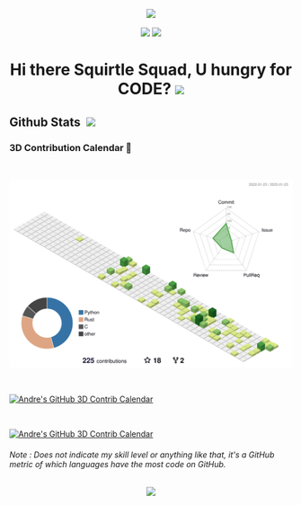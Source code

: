 <p align="center">
  <img src="https://capsule-render.vercel.app/api?type=waving&color=gradient&height=90"/> 
</p>
<p align="center">
  <img src = "https://user-images.githubusercontent.com/35022933/213946484-2985a913-700f-44a7-8d85-c47b3a74f38e.gif" width = 45%>
  <img src = "https://user-images.githubusercontent.com/35022933/213946489-9b42d991-c5ae-4f5c-9691-4d166994a910.gif" width = 45%>
</p>
<h1 align="center">
  Hi there Squirtle Squad, U hungry for CODE? 
  <img src = "https://user-images.githubusercontent.com/35022933/213947145-70f02ba3-4a0f-41ee-9c75-bf24c6d18aba.png" width = 50> 
</h1>

## Github Stats &nbsp;<img src = "https://user-images.githubusercontent.com/35022933/213947808-b95e5bfc-2c64-41ac-a2dd-5f50ef558a8b.png" width = 20>

### 3D Contribution Calendar 📅
<br>
<p align='center'>
  <a href="https://github.com/AndreIglesias/AndreIglesias">
    <picture>
      <source media="(prefers-color-scheme: dark)" srcset="./profile-3d-contrib/profile-night-view.svg">
      <img alt="Andre's GitHub 3D Contrib Calendar" src="./profile-3d-contrib/profile-green-animate.svg">
    </picture>
  </a>
</p>

<br/>
<p>
  <a href="https://github.com/AndreIglesias/AndreIglesias">
    <picture>
      <source media="(prefers-color-scheme: dark)" srcset="https://github-readme-stats.vercel.app/api?username=AndreIglesias&hide_title=true&show_icons=true&include_all_commits=true&theme=dark">
      <img alt="Andre's GitHub 3D Contrib Calendar" src="https://github-readme-stats.vercel.app/api?username=AndreIglesias&hide_title=true&show_icons=true&include_all_commits=true&theme=light">
    </picture>
  </a>
</p>

<br/>
<p>
    <a href="https://github.com/AndreIglesias/AndreIglesias">
    <picture>
      <source media="(prefers-color-scheme: dark)" srcset="https://github-readme-stats.vercel.app/api/top-langs/?username=AndreIglesias&layout=compact&theme=dark">
      <img alt="Andre's GitHub 3D Contrib Calendar" src="https://github-readme-stats.vercel.app/api/top-langs/?username=AndreIglesias&layout=compact&theme=light">
    </picture>
  </a>
</p>

<p align='center'>
<h6>Note : Does not indicate my skill level or anything like that, it's a GitHub metric of which languages have the most code on GitHub.</h6>
</p>

<p align="center">
  <img src="https://capsule-render.vercel.app/api?type=waving&color=gradient&height=90&section=footer"/>
</p>
